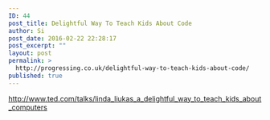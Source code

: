 ```yaml
---
ID: 44
post_title: Delightful Way To Teach Kids About Code
author: Si
post_date: 2016-02-22 22:28:17
post_excerpt: ""
layout: post
permalink: >
  http://progressing.co.uk/delightful-way-to-teach-kids-about-code/
published: true
---
```

http://www.ted.com/talks/linda_liukas_a_delightful_way_to_teach_kids_about_computers